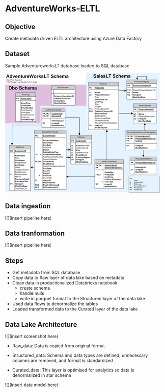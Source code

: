 # AdventureWorks-ELTL
## Objective
Create metadata driven ELTL architecture using Azure Data Factory

## Dataset
Sample AdventureworksLT database loaded to SQL database

![](https://github.com/smithashley/Adventureworks-ELTL/blob/main/images/adventureworkslt.png)

## Data ingestion
![](insert pipeline here)

## Data tranformation
![](insert pipeline here)

## Steps
- Get metadata from SQL database
- Copy data to Raw layer of data lake based on metadata
- Clean data in productionalized Databricks notebook 
  - create schema
  - handle nulls
  - write in parquet format to the Structured layer of the data lake
- Used data flows to denormalize the tables
- Loaded transformed data to the Curated layer of the data lake

## Data Lake Architecture
![](insert screenshot here)

- Raw_data: Data is copied from original format

- Structured_data: Schema and data types are defined, unnecessary columns are removed, and format is standardized

- Curated_data: This layer is optimised for analytics so data is denormalized in star schema

![](insert data model here)
